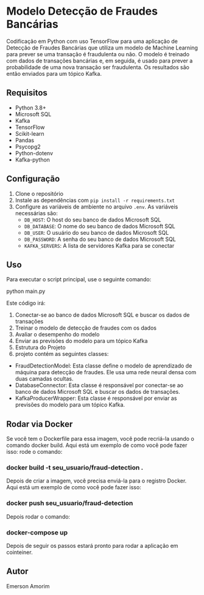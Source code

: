 # Modelo Detecção de Fraudes Bancárias

Codificação em Python com uso TensorFlow para uma aplicação de Detecção de Fraudes Bancárias que utiliza um modelo de Machine Learning para prever se uma transação é fraudulenta ou não. O modelo é treinado com dados de transações bancárias e, em seguida, é usado para prever a probabilidade de uma nova transação ser fraudulenta. Os resultados são então enviados para um tópico Kafka.

## Requisitos

- Python 3.8+
- Microsoft SQL
- Kafka
- TensorFlow
- Scikit-learn
- Pandas
- Psycopg2
- Python-dotenv
- Kafka-python

## Configuração

1. Clone o repositório
2. Instale as dependências com `pip install -r requirements.txt`
3. Configure as variáveis de ambiente no arquivo `.env`. As variáveis necessárias são:
    - `DB_HOST`: O host do seu banco de dados Microsoft SQL
    - `DB_DATABASE`: O nome do seu banco de dados Microsoft SQL
    - `DB_USER`: O usuário do seu banco de dados Microsoft SQL
    - `DB_PASSWORD`: A senha do seu banco de dados Microsoft SQL
    - `KAFKA_SERVERS`: A lista de servidores Kafka para se conectar

## Uso

Para executar o script principal, use o seguinte comando:

python main.py

Este código irá:

1. Conectar-se ao banco de dados Microsoft SQL e buscar os dados de transações
2. Treinar o modelo de detecção de fraudes com os dados
3. Avaliar o desempenho do modelo
4. Enviar as previsões do modelo para um tópico Kafka
5. Estrutura do Projeto
6. projeto contém as seguintes classes:

- FraudDetectionModel: Esta classe define o modelo de aprendizado de máquina para detecção de fraudes. Ele usa uma rede neural densa com duas camadas ocultas.
- DatabaseConnector: Esta classe é responsável por conectar-se ao banco de dados Microsoft SQL e buscar os dados de transações.
- KafkaProducerWrapper: Esta classe é responsável por enviar as previsões do modelo para um tópico Kafka.


## Rodar via Docker

Se você tem o Dockerfile para essa imagem, você pode recriá-la usando o comando docker build. Aqui está um exemplo de como você pode fazer isso:
rode o comando: 
### docker build -t seu_usuario/fraud-detection .

Depois de criar a imagem, você precisa enviá-la para o registro Docker. Aqui está um exemplo de como você pode fazer isso:
### docker push seu_usuario/fraud-detection

Depois rodar o comando:
### docker-compose up

Depois de seguir os passos estará pronto para rodar a aplicação em cointeiner.

## Autor
Emerson Amorim
